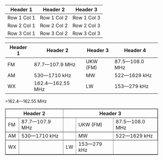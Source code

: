 | Header 1 | Header 2 | Header 3 |
|----------|----------|----------|
| Row 1 Col 1 | Row 1 Col 2 | Row 1 Col 3 |
| Row 2 Col 1 | Row 2 Col 2 | Row 2 Col 3 |
| Row 3 Col 1 | Row 3 Col 2 | Row 3 Col 3 |

| Header 1 | Header 2 | Header 3 | Header 4 |
|----------|----------|----------| ----------|
| FM | 87.7—107.9 MHz | UKW (FM) | 87.5—108.0 MHz |
| AM | 530—1710 kHz | MW | 522—1629 kHz |
| WX | 162.4—162.55 MHz | LW | 153—279 kHz |


<body>
    <table border="1">
        <thead>
            <tr>
                <th colspan="2">Header 2</th>
                <th colspan="3">Header 3</th>
            </tr>
        </thead>
        <tbody>
            <tr>
                <td>FM</td>
                <td>87.7—107.9 MHz</td>
                <td></td>
                <td>UKW (FM)</td>
                <td>87.5—108.0 MHz</td>
            </tr>
            <tr>
                <td>AM</td>
                <td>530—1710 kHz</td>
                <td></td>
                <td>MW</td>
                <td>522—1629 kHz</td>
            </tr>
            <tr>
                <td>WX</td>
               >162.4—162.55 MHz</td>
                <td></td>
                <td>LW</td>
                <td>153—279 kHz</td>
            </tr>
        </tbody>
    </table>
</body>
